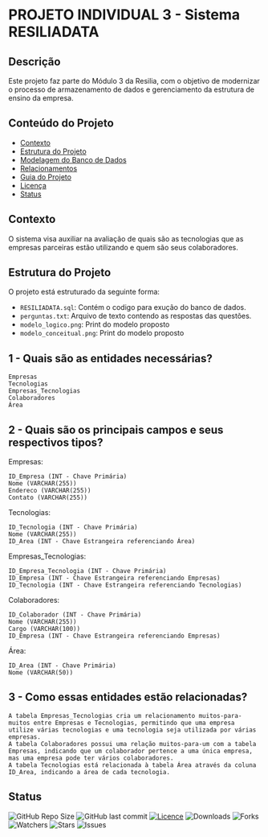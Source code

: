 # PROJETO INDIVIDUAL 3 - Sistema RESILIADATA

## Descrição
Este projeto faz parte do Módulo 3 da Resilia, com o objetivo de modernizar o processo de armazenamento de dados e gerenciamento da estrutura de ensino da empresa.

## Conteúdo do Projeto
- [Contexto](#contexto)
- [Estrutura do Projeto](#estrutura-do-projeto)
- [Modelagem do Banco de Dados](#modelagem-do-banco-de-dados)
- [Relacionamentos](#relacionamentos)
- [Guia do Projeto](#guia-do-projeto)
- [Licença](#licença)
- [Status](#status)

## Contexto
O sistema visa auxiliar na avaliação de quais são as tecnologias que as empresas parceiras
estão utilizando e quem são seus colaboradores.


## Estrutura do Projeto
O projeto está estruturado da seguinte forma:
- `RESILIADATA.sql`: Contém o codigo para exução do banco de dados.
- `perguntas.txt`: Arquivo de texto contendo as respostas das questões.
- `modelo_logico.png`: Print do modelo proposto
- `modelo_conceitual.png`: Print do modelo proposto


## 1 - Quais são as entidades necessárias?

    Empresas
    Tecnologias
    Empresas_Tecnologias
    Colaboradores
    Área

## 2 - Quais são os principais campos e seus respectivos tipos?

Empresas:

    ID_Empresa (INT - Chave Primária)
    Nome (VARCHAR(255))
    Endereco (VARCHAR(255))
    Contato (VARCHAR(255))

Tecnologias:

    ID_Tecnologia (INT - Chave Primária)
    Nome (VARCHAR(255))
    ID_Area (INT - Chave Estrangeira referenciando Área)

Empresas_Tecnologias:

    ID_Empresa_Tecnologia (INT - Chave Primária)
    ID_Empresa (INT - Chave Estrangeira referenciando Empresas)
    ID_Tecnologia (INT - Chave Estrangeira referenciando Tecnologias)

Colaboradores:

    ID_Colaborador (INT - Chave Primária)
    Nome (VARCHAR(255))
    Cargo (VARCHAR(100))
    ID_Empresa (INT - Chave Estrangeira referenciando Empresas)

Área:

    ID_Area (INT - Chave Primária)
    Nome (VARCHAR(50))

## 3 - Como essas entidades estão relacionadas?

    A tabela Empresas_Tecnologias cria um relacionamento muitos-para-muitos entre Empresas e Tecnologias, permitindo que uma empresa utilize várias tecnologias e uma tecnologia seja utilizada por várias empresas.
    A tabela Colaboradores possui uma relação muitos-para-um com a tabela Empresas, indicando que um colaborador pertence a uma única empresa, mas uma empresa pode ter vários colaboradores.
    A tabela Tecnologias está relacionada à tabela Área através da coluna ID_Area, indicando a área de cada tecnologia.


## Status
    
![GitHub Repo Size](https://img.shields.io/github/repo-size/FernandoFBO/Sql?style=for-the-badge&logo=github)
![GitHub last commit](https://img.shields.io/github/last-commit/FernandoFBO/Sql?style=for-the-badge&logo=git)
[![Licence](https://img.shields.io/github/license/FernandoFBO/Sql?style=for-the-badge)](./LICENSE)
![Downloads](https://img.shields.io/github/downloads/FernandoFBO/Sql/total?style=for-the-badge)
![Forks](https://img.shields.io/github/forks/FernandoFBO/Sql?style=for-the-badge)
![Watchers](https://img.shields.io/github/watchers/FernandoFBO/Sql?style=for-the-badge)
![Stars](https://img.shields.io/github/stars/FernandoFBO/Sql?style=for-the-badge)
![Issues](https://img.shields.io/github/issues/FernandoFBO/Sql?style=for-the-badge)

